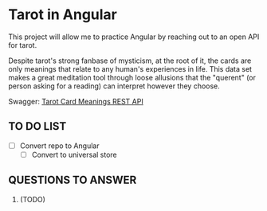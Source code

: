 # Tarot in Angular

This project will allow me to practice Angular by reaching out to an open API for tarot.

Despite tarot's strong fanbase of mysticism, at the root of it, the cards are only meanings that relate to any human's experiences in life. This data set makes a great meditation tool through loose allusions that the "querent" (or person asking for a reading) can interpret however they choose.

Swagger: [Tarot Card Meanings REST API](https://app.swaggerhub.com/apis/ekswagger/rws-tarot_card_api/1.0.0)

## TO DO LIST

- [ ] Convert repo to Angular
  - [ ] Convert to universal store

## QUESTIONS TO ANSWER

1. (TODO)
